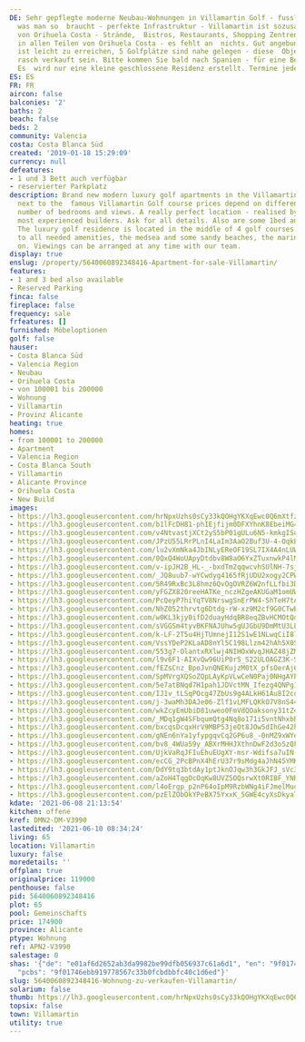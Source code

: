 ```yaml
---
DE: Sehr gepflegte moderne Neubau-Wohnungen in Villamartin Golf - fusslaeufig zu allem
  was man so  braucht - perfekte Infrastruktur - Villamartin ist sozusagen das Herz
  von Orihuela Costa - Strände,  Bistros, Restaurants, Shopping Zentren - zu finden
  in allen Teilen von Orihuela Costa - es fehlt an  nichts. Gut angebunden, Torrevieja
  ist leicht zu erreichen, 5 Golfplätze sind nahe gelegen - diese  Objekte werden
  rasch verkauft sein. Bitte kommen Sie bald nach Spanien - für eine Besichtigung.
  Es  wird nur eine kleine geschlossene Residenz erstellt. Termine jederzeit möglich.
ES: ES
FR: FR
aircon: false
balconies: '2'
baths: 2
beach: false
beds: 2
community: Valencia
costa: Costa Blanca Süd
created: '2019-01-18 15:29:09'
currency: null
defeatures:
- 1 und 3 Bett auch verfügbar
- reservierter Parkplatz
description: Brand new modern luxury golf apartments in the Villamartin golf area
  next to the  famous Villamartin Golf course prices depend on different sizes, locations,  floors,
  number of bedrooms and views. A really perfect location - realised by one  of the
  most experienced builders. Ask for all details. Also are some 1bed and 3 beds  available.
  The luxury golf residence is located in the middle of 4 golf courses and  close
  to all needed amenities, the medsea and some sandy beaches, the marina  - and so
  on. Viewings can be arranged at any time with our team.
display: true
enslug: /property/5640060892348416-Apartment-for-sale-Villamartin/
features:
- 1 and 3 bed also available
- Reserved Parking
finca: false
fireplace: false
frequency: sale
frfeatures: []
furnished: Möbeloptionen
golf: false
hauser:
- Costa Blanca Süd
- Valencia Region
- Neubau
- Orihuela Costa
- von 100001 bis 200000
- Wohnung
- Villamartin
- Provinz Alicante
heating: true
homes:
- from 100001 to 200000
- Apartment
- Valencia Region
- Costa Blanca South
- Villamartin
- Alicante Province
- Orihuela Costa
- New Build
images:
- https://lh3.googleusercontent.com/hrNpxUzhs0sCy33kQOHgYKXqEwc0Q6mXtfzXoi9gXNV4UNrd9S7kuiZplKMm5HMfN856SxIM-MRdpxkIKEf37LhO8BQrEvOM=w640-rj-e30-l100
- https://lh3.googleusercontent.com/b1lFcDH81-phIEjfijm0DFXYhnK8EbeiMG4wW1ln6OaBFAQGHGtwR0EuiBhRQ9pkz0fro7tRFJqX4aKX0NyGVTQg0ArGk7PATQY=w640-rj-e30-l100
- https://lh3.googleusercontent.com/v4NtvastjXCt2yS5bP01gULu6N5-kmkgISuGjhfoq31QudD-5gjEzfFJOp04jVEo-Om8Kku6tUMCFBn4EXl_imd7GYqmnulZ=w640-rj-e30-l100
- https://lh3.googleusercontent.com/JPzU55LRrPLnI4LaIm3AaO2Buf3U-4-OqkBkpi0aCCNSFHUwjBXtJb3f7Q80LRa2pdXCVfyPzh5N8aZYM6Uj9jobW-eVx-pX=w640-rj-e30-l100
- https://lh3.googleusercontent.com/lu2vXmNka4JbINLyEReOF19SL7IX4A4nLUWABPUU_lE2P3uZpyKsbPNUcmUx1iI8J5LgDLEMnS6-njztIgvj1zxmIIWzoR07_w=w640-rj-e30-l100
- https://lh3.googleusercontent.com/0QxQ4WoUApyDtdbv8W8aO6YxZTuxnwkP4lMaNteO3O7zmxSqILuVVtNG8-xpmwtABqA7o4w1aIPcuNRk02pLTYdxIiqYYeL_N0s=w640-rj-e30-l100
- https://lh3.googleusercontent.com/v-ipJH2B_HL-_-bxdTm2qqwcvhSUlNH-7sjXayCr86qtjOommqbYlhYI18Ycl4tATETqqlqqo4x7rxv70W9OwEXJbt3oa7063cw=w640-rj-e30-l100
- https://lh3.googleusercontent.com/_JQ8uub7-wYCwdyg4165fRjUDU2xogy2CPW1CF1-wX6YFQMBUpSs9-9vROVIWDjSE4KN2CYsB-weKY-ElgValtLEZN-4T3vivg=w640-rj-e30-l100
- https://lh3.googleusercontent.com/5R49RxBc3L8hmz6QvOgOVRZ6W2nfLLfbi3D25rh_JkwleoQtfQxKaD-SOcD2U3eF-0m-lJcs9-e5pmTfVRmC3gGEgj9G4mXLLg=w640-rj-e30-l100
- https://lh3.googleusercontent.com/yFGZX820reeHATKe_nczHZgeAKUGaM1omUWX5QnH7uvNuDuNocxNiTFq2kHvpFRoqn2PUDGPwprpBIVph_pWSDAEkzZ9bVpDyA=w640-rj-e30-l100
- https://lh3.googleusercontent.com/PcQeyP7hiYqTV8NrswgSnErPW4-ShTeH7tAOIEvEFOUIf3GrHla0ghT1ZHHm5Vi0qJIc4bO7BOqxHqQOd8LKlf6AdEqGNgYQPlo=w640-rj-e30-l100
- https://lh3.googleusercontent.com/NhZ052thrvtg6Dtdg-rW-xz9M2cf9G0CTwBkNYGSSwAQ-AtBY1G_eHRH2T_n5O8qQsPClBxyXT3TEhVBTzKaoEKEakTr3GcAmQ=w640-rj-e30-l100
- https://lh3.googleusercontent.com/w0KL3kjy0ifD2duayHdqBR8eqZBvHCMOtQdZOow6WxIwACC24LRoHyyoolnJXFcw7dSQ-I87a5X_TL6Ep7h-WOwbhhGf1-hq=w640-rj-e30-l100
- https://lh3.googleusercontent.com/sVGGSm4tyvBKFNAJUhw5gUJGbU9DmMtU3LL3vzFLiQIkfMyBq5pm2Vo3ifLUgy5gqB08WsCMdTfFK1y2mRXlGYLOXlhJ0t3f=w640-rj-e30-l100
- https://lh3.googleusercontent.com/k-LF-2T5u4HjTUmnejI12S1wE1NLwqCiI8lcOp7CFKzwDQUk2mW0b9k4kPAxQK3BnOusmpOAHS8A-FyzAjYRIHcmxvy9slMMsi4=w640-rj-e30-l100
- https://lh3.googleusercontent.com/VssYDeP2KLaAD8nYl5C198Llzm42hAh5X0SBqH_eZeXkzr-kFSvhl_ANT2TbIE4O2DDDB_o-jXrzYDVr1-DKxmTRcOFTSM28ew=w640-rj-e30-l100
- https://lh3.googleusercontent.com/553g7-OlantxRXlwj4NIHOxWvqJHAZ48jZMFDSLTvX4WIc5_CGFJckoZmuBfOXMcZUPxAWrX1jP1mbS1TJVrsgWTSgGhosmkCw=w640-rj-e30-l100
- https://lh3.googleusercontent.com/l9v6F1-AIXvQw96UiP0rS_S22ULOAGZ3K-SBsNvbnO--OMQxfC1gnr8tnYHrRCObzXuWZxsxxVb_LNX76uX_RUzOxh-eRMP-QC8=w640-rj-e30-l100
- https://lh3.googleusercontent.com/fEZsCnz_BpoJvnQNEKujzM0tX_pfsOerAj6y_sjWN8FrIy1nUsiIGcIFJIhTo7jSrIb-WGOqiCZTzktKIv6EsNgKuKxUUzBmMg=w640-rj-e30-l100
- https://lh3.googleusercontent.com/SpMVrgXQSoZQpLAyKpVLwCeN0Paj0NHgAYP6xhXCgmkvXaLq1fz1HdMg5EhO4mURomSO5BB4-7BqpuiJL7u3XuoESYgLiaITJw=w640-rj-e30-l100
- https://lh3.googleusercontent.com/5e7atBNqd7H1pah1JDVctMN_Ifezg4QNPg1izOaclhkIIPPMHN7G5GLROYwocDqZUrBCzQDmwZWIF10vVZHiNV53e5W8xBIyfao=w640-rj-e30-l100
- https://lh3.googleusercontent.com/IJ1v_tLSqPOcg47ZbUs9g4ALkH61Au8I2cqRsIg4NBW5A5BJFBzvPvE9wBo5ekgR_2QJ6v7U5btYy5argKhz9N1uczYlBLy4=w640-rj-e30-l100
- https://lh3.googleusercontent.com/j-3waMh3DAJe06-Zlf1vLMFLQKkO7V8nS448jR7KeZoZeW7q9Wht4qRLCenupUDFHnxeT2xxcAp2ifApL5tDs5FeHpL6CdZqNQ=w640-rj-e30-l100
- https://lh3.googleusercontent.com/wkZcyEmUbiD81uweo0FmVdQOaksony31tZ40El8C9qyKwO8rGHwHTJMYQ8in0uVhp87yUy6aS6EkIN7WTC3zrCh3zlFHhs9j=w640-rj-e30-l100
- https://lh3.googleusercontent.com/_MDq1gW4SFbqumQtg4Nq8o171i5vntNhxbRomneByGvDUK7i2wZKiZNjr4li7qtyplvXK9l39ghooQpVkIgWk_h1EnnQsM6y=w640-rj-e30-l100
- https://lh3.googleusercontent.com/bxcqsDcqxHrV9MBP53jeOt8JOw5dIhGe42hxtkdbIW-IcQceFsSAzE0KntQ02jgZlv0a649O2hHBAk95n4gl-Vr8XwvkOVv8yg=w640-rj-e30-l100
- https://lh3.googleusercontent.com/gNEn6nYa1yfypgqvCq2GP6u8_-0nMZ9xWYezt0ihxAQeIHynNbyTyp-F8SuokUG2hA-FcS9s9jHmOZOQbxdmvndwMsOTWUYqMw=w640-rj-e30-l100
- https://lh3.googleusercontent.com/bv8_4WUa59y_ABXrMHHJXthnDwF2d3oSzQFq_RYuO9N8R4yGsEBxgvAQS_nNGWN2B9qiwSZwy4z0WfyCw51CfH0nTqdNgyOQeGA=w640-rj-e30-l100
- https://lh3.googleusercontent.com/UjkVaRqJFIuEhuEUgXY-msr-Wdifsa7uIN-DXt0Ziswcjjd9jgM-EdHJYJnM_YFnqudioNxwAZu65MQIjGbJqIenQ4Hyl078DA=w640-rj-e30-l100
- https://lh3.googleusercontent.com/ecCG_2PcBPnX4hErU37r9sMdg4aJhN45YMKPww4IdzhocE20x5cmWMTDRBTCkDJzR-XK_M7lDb0bZAptOniZpBp5X8HeUXfnJg=w640-rj-e30-l100
- https://lh3.googleusercontent.com/DdY9tq3btdAy1ptJknOJqw3h3GkJFJ_sVc3dSJj2v0PqlYQ9h0nBdF7RLIdislyHbEFZU4ny-Wm6f7nFAOqi79juXV6wA5xK1oI=w640-rj-e30-l100
- https://lh3.googleusercontent.com/aZoH4TqgOcOqKw8UVZ5OQsrwXt0RIBF_YNR3PJ_u_R9ixyQQIYOWoyLzvkT5AfgQqu5JV3obmppiDwsHg98URi5CEKe6lD3tDcU=w640-rj-e30-l100
- https://lh3.googleusercontent.com/l4oErgp_p2nP64oIpM9RzbWNg4iFJmelMuq_l-5Guz0e1u7UBfcz3b3WXfm0VJnjSjpxFHLX9YEpE-avWtaKX3I1AyhDD4Djzw=w640-rj-e30-l100
- https://lh3.googleusercontent.com/pzElZObOkYPeBX75YxxK_5GWE4cyXsDkyaTJ9gu0ZkwZWl4eMuTxXzKD07jIZwV3NnpyZlsCav9oFFWsCDP3rNVg43cJ7_e_=w640-rj-e30-l100
kdate: '2021-06-08 21:13:54'
kitchen: offene
kref: DMN2-DM-V3990
lastedited: '2021-06-10 08:34:24'
living: 65
location: Villamartin
luxury: false
moredetails: ''
offplan: true
originalprice: 119000
penthouse: false
pid: 5640060892348416
plot: 65
pool: Gemeinschafts
price: 174900
province: Alicante
ptype: Wohnung
ref: APN2-V3990
salestage: 0
shas: '{"de": "e01af6d2652ab3da9982be99dfb056937c61a6d1", "en": "9f01746ebb919778567c33b0fcbdbbfc40c1d6ed",
  "pcbs": "9f01746ebb919778567c33b0fcbdbbfc40c1d6ed"}'
slug: 5640060892348416-Wohnung-zu-verkaufen-Villamartin/
solarium: false
thumb: https://lh3.googleusercontent.com/hrNpxUzhs0sCy33kQOHgYKXqEwc0Q6mXtfzXoi9gXNV4UNrd9S7kuiZplKMm5HMfN856SxIM-MRdpxkIKEf37LhO8BQrEvOM=w400-h240-n-rj-e30-l100
topsix: false
town: Villamartin
utility: true
---
```

